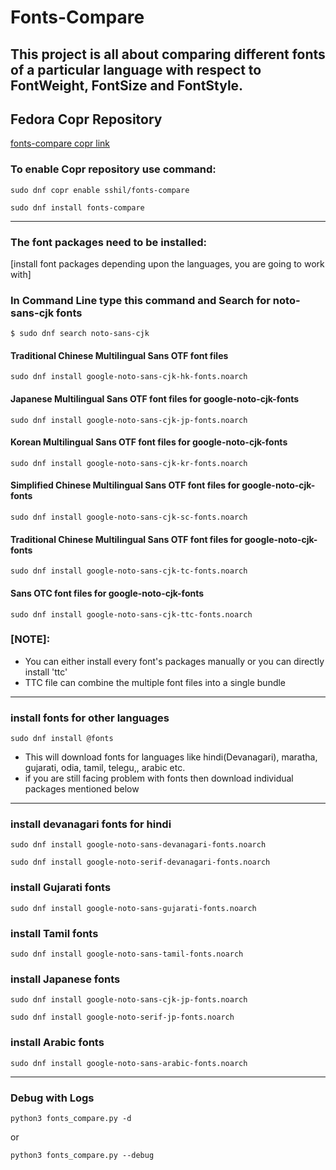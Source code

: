 # Fonts-Compare
## This project is all about comparing different fonts of a particular language with respect to FontWeight, FontSize and FontStyle.

## Fedora Copr Repository
[fonts-compare copr link](https://copr.fedorainfracloud.org/coprs/sshil/fonts-compare/)
### To enable Copr repository use command:
```
sudo dnf copr enable sshil/fonts-compare
```
```
sudo dnf install fonts-compare
```
---------------------------------------------------------------------
### The font packages need to be installed:
[install font packages depending upon the languages, you are going to work with]

### In Command Line type this command and Search for noto-sans-cjk fonts
```
$ sudo dnf search noto-sans-cjk
```
#### Traditional Chinese Multilingual Sans OTF font files
```
sudo dnf install google-noto-sans-cjk-hk-fonts.noarch
```
#### Japanese Multilingual Sans OTF font files for google-noto-cjk-fonts
```
sudo dnf install google-noto-sans-cjk-jp-fonts.noarch
```
#### Korean Multilingual Sans OTF font files for google-noto-cjk-fonts
```
sudo dnf install google-noto-sans-cjk-kr-fonts.noarch
```
#### Simplified Chinese Multilingual Sans OTF font files for google-noto-cjk-fonts
```
sudo dnf install google-noto-sans-cjk-sc-fonts.noarch
```
#### Traditional Chinese Multilingual Sans OTF font files for google-noto-cjk-fonts
```
sudo dnf install google-noto-sans-cjk-tc-fonts.noarch
```
#### Sans OTC font files for google-noto-cjk-fonts
```
sudo dnf install google-noto-sans-cjk-ttc-fonts.noarch
```
### [NOTE]:
- You can either install every font's packages manually or you can directly install 'ttc'
- TTC file can combine the multiple font files into a single bundle

-----------------------------------------------------------------------

### install fonts for other languages
```
sudo dnf install @fonts
```
- This will download fonts for languages like hindi(Devanagari), maratha, gujarati, odia, tamil, telegu,, arabic etc.
- if you are still facing problem with fonts then download individual packages mentioned below
----------------------------------------------------------------------

### install devanagari fonts for hindi
```
sudo dnf install google-noto-sans-devanagari-fonts.noarch
```
```
sudo dnf install google-noto-serif-devanagari-fonts.noarch
```

### install Gujarati fonts
```
sudo dnf install google-noto-sans-gujarati-fonts.noarch
```

### install Tamil fonts
```
sudo dnf install google-noto-sans-tamil-fonts.noarch
```

### install Japanese fonts
```
sudo dnf install google-noto-sans-cjk-jp-fonts.noarch
```
```
sudo dnf install google-noto-serif-jp-fonts.noarch
```

### install Arabic fonts
```
sudo dnf install google-noto-sans-arabic-fonts.noarch
```
-----------------------------------------------------------
### Debug with Logs
```
python3 fonts_compare.py -d
```
or
```
python3 fonts_compare.py --debug
```
